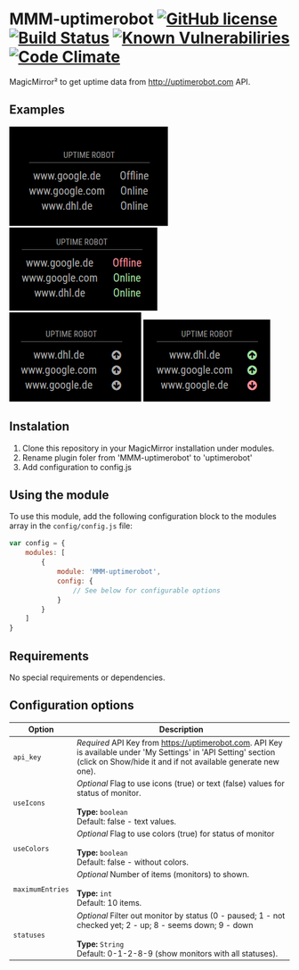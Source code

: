 # MMM-uptimerobot [![GitHub license](https://img.shields.io/badge/license-MIT-blue.svg)](https://github.com/mrVragec/MMM-uptimerobot/raw/master/LICENSE) [![Build Status](https://api.travis-ci.org/mrVragec/MMM-uptimerobot.svg?branch=master)](https://travis-ci.org/mrVragec/MMM-uptimerobot) [![Known Vulnerabiliries](https://snyk.io/test/github/mrvragec/mmm-uptimerobot/badge.svg)](https://snyk.io/test/github/mrvragec/mmm-uptimerobot) [![Code Climate](https://codeclimate.com/github/mrVragec/MMM-uptimerobot/badges/gpa.svg)](https://codeclimate.com/github/mrVragec/MMM-uptimerobot)

MagicMirror² to get uptime data from http://uptimerobot.com API.

## Examples
![](.github/text.png) ![](.github/text_color.png) ![](.github/icons.png) ![](.github/icons_color.png)


## Instalation
1. Clone this repository in your MagicMirror installation under modules.
2. Rename plugin foler from 'MMM-uptimerobot' to 'uptimerobot'
3. Add configuration to config.js

## Using the module

To use this module, add the following configuration block to the modules array in the `config/config.js` file:
```js
var config = {
    modules: [
        {
            module: 'MMM-uptimerobot',
            config: {
                // See below for configurable options
            }
        }
    ]
}
```
## Requirements

No special requirements or dependencies.

## Configuration options

| Option           | Description
|----------------- |-----------
| `api_key`        | *Required* API Key from https://uptimerobot.com. API Key is available under 'My Settings' in 'API Setting' section (click on Show/hide it and if not available generate new one).
| `useIcons`       | *Optional* Flag to use icons (true) or text (false) values for status of monitor. <br><br>**Type:** `boolean` <br>Default: false - text values.
| `useColors`      | *Optional* Flag to use colors (true) for status of monitor<br><br>**Type:** `boolean` <br>Default: false - without colors.
| `maximumEntries` | *Optional* Number of items (monitors) to shown. <br><br>**Type:** `int` <br>Default: 10 items.
| `statuses`       | *Optional* Filter out monitor by status (0 - paused; 1 - not checked yet; 2 - up; 8 - seems down; 9 - down<br><br>**Type:** `String` <br>Default: 0-1-2-8-9 (show monitors with all statuses).
